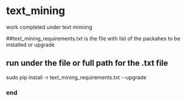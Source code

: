 # text_mining
work completed under text minning


##text_mining_requirements.txt is the file with list of the packahes to be installed or upgrade
## run under the file or full path for the .txt file

sudo pip install -r text_mining_requirements.txt --upgrade

### end


